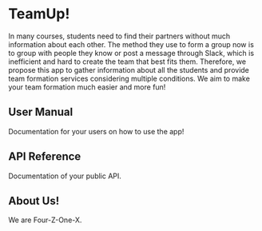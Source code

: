 # TeamUp!

In many courses, students need to find their partners without much information about each other. The method they use to form a group now is to group with people they know or post a message through Slack, which is inefficient and hard to create the team that best fits them. Therefore, we propose this app to gather information about all the students and provide team formation services considering multiple conditions. We aim to make your team formation much easier and more fun!


## User Manual

Documentation for your users on how to use the app! 

## API Reference

Documentation of your public API.

## About Us!

We are Four-Z-One-X.
